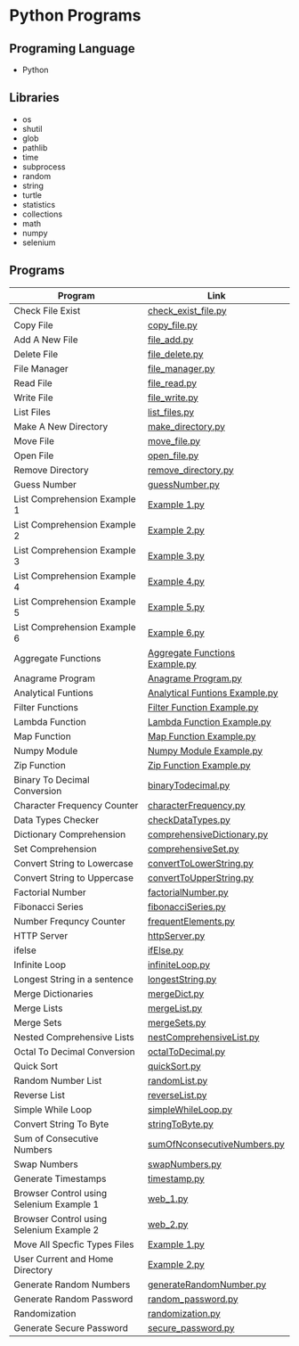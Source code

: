 
# Python Programs



## Programing Language
- Python
## Libraries

-  os
-  shutil
- glob
- pathlib
- time
- subprocess
- random
- string
- turtle
- statistics
- collections
- math
- numpy
- selenium


## Programs
| Program  | Link |
| ------------- | ------------- |
| Check File Exist  | [check_exist_file.py](https://github.com/SulemanMughal/Python-Practice-Programmes/blob/main/File%20Manager/check_exist_file.py)  |
| Copy File | [copy_file.py](https://github.com/SulemanMughal/Python-Practice-Programmes/blob/main/File%20Manager/copy_file.py)  |
| Add A New File | [file_add.py](https://github.com/SulemanMughal/Python-Practice-Programmes/blob/main/File%20Manager/file_add.py)  |
| Delete File | [file_delete.py](https://github.com/SulemanMughal/Python-Practice-Programmes/blob/main/File%20Manager/file_delete.py)  |
| File Manager | [file_manager.py](https://github.com/SulemanMughal/Python-Practice-Programmes/blob/main/File%20Manager/file_manager.py)  |
| Read File | [file_read.py](https://github.com/SulemanMughal/Python-Practice-Programmes/blob/main/File%20Manager/file_read.py)  |
| Write File | [file_write.py](https://github.com/SulemanMughal/Python-Practice-Programmes/blob/main/File%20Manager/file_write.py)  |
| List Files | [list_files.py](https://github.com/SulemanMughal/Python-Practice-Programmes/blob/main/File%20Manager/list_files.py)  |
| Make A New Directory | [make_directory.py](https://github.com/SulemanMughal/Python-Practice-Programmes/blob/main/File%20Manager/make_directory.py)  |
| Move File | [move_file.py](https://github.com/SulemanMughal/Python-Practice-Programmes/blob/main/File%20Manager/move_file.py)  |
| Open File | [open_file.py](https://github.com/SulemanMughal/Python-Practice-Programmes/blob/main/File%20Manager/open_file.py)  |
| Remove Directory | [remove_directory.py](https://github.com/SulemanMughal/Python-Practice-Programmes/blob/main/File%20Manager/remove_directory.py)  |
| Guess Number | [guessNumber.py](https://github.com/SulemanMughal/Python-Practice-Programmes/blob/main/Guess%20Number/guessNumber.py)  |
| List Comprehension Example 1  | [Example 1.py](https://github.com/SulemanMughal/Python-Practice-Programmes/blob/main/List%20Comprehensions/Example%201.py)  |
| List Comprehension Example 2  | [Example 2.py](https://github.com/SulemanMughal/Python-Practice-Programmes/blob/main/List%20Comprehensions/Example%202.py)  |
| List Comprehension Example 3  | [Example 3.py](https://github.com/SulemanMughal/Python-Practice-Programmes/blob/main/List%20Comprehensions/Example%203.py)  |
| List Comprehension Example 4  | [Example 4.py](https://github.com/SulemanMughal/Python-Practice-Programmes/blob/main/List%20Comprehensions/Example%204.py)  |
| List Comprehension Example 5  | [Example 5.py](https://github.com/SulemanMughal/Python-Practice-Programmes/blob/main/List%20Comprehensions/Example%205.py)  |
| List Comprehension Example 6  | [Example 6.py](https://github.com/SulemanMughal/Python-Practice-Programmes/blob/main/List%20Comprehensions/Example%206.py)  |
| Aggregate Functions  | [Aggregate Functions Example.py](https://github.com/SulemanMughal/Python-Practice-Programmes/blob/main/One%20Liner%20Code/Aggregate%20Functions%20Example.py)  |
| Anagrame Program  | [Anagrame Program.py](https://github.com/SulemanMughal/Python-Practice-Programmes/blob/main/One%20Liner%20Code/Anagram.py)  |
| Analytical Funtions  | [Analytical Funtions Example.py](https://github.com/SulemanMughal/Python-Practice-Programmes/blob/main/One%20Liner%20Code/Analytical%20Funtions%20Example.py)  |
| Filter Functions  | [Filter Function Example.py](https://github.com/SulemanMughal/Python-Practice-Programmes/blob/main/One%20Liner%20Code/Filter%20Function%20Example.py)  |
| Lambda Function  | [Lambda Function Example.py](https://github.com/SulemanMughal/Python-Practice-Programmes/blob/main/One%20Liner%20Code/Lambda%20Function%20Example.py)  |
| Map Function  | [Map Function Example.py](https://github.com/SulemanMughal/Python-Practice-Programmes/blob/main/One%20Liner%20Code/Map%20Function%20Example.py)  |
| Numpy Module  | [Numpy Module Example.py](https://github.com/SulemanMughal/Python-Practice-Programmes/blob/main/One%20Liner%20Code/Numpy%20Module%20Example.py)  |
| Zip Function  | [Zip Function Example.py](https://github.com/SulemanMughal/Python-Practice-Programmes/blob/main/One%20Liner%20Code/Zip_Function_Example.py)  |
| Binary To Decimal Conversion  | [binaryTodecimal.py](https://github.com/SulemanMughal/Python-Practice-Programmes/blob/main/One%20Liner%20Code/binaryTodecimal.py)  |
| Character Frequency Counter  | [characterFrequency.py](https://github.com/SulemanMughal/Python-Practice-Programmes/blob/main/One%20Liner%20Code/characterFrequency.py)  |
| Data Types Checker  | [checkDataTypes.py](https://github.com/SulemanMughal/Python-Practice-Programmes/blob/main/One%20Liner%20Code/checkDataTypes.py)  |
| Dictionary Comprehension  | [comprehensiveDictionary.py](https://github.com/SulemanMughal/Python-Practice-Programmes/blob/main/One%20Liner%20Code/comprehensiveDictionary.py)  |
| Set Comprehension  | [comprehensiveSet.py](https://github.com/SulemanMughal/Python-Practice-Programmes/blob/main/One%20Liner%20Code/comprehensiveSet.py)  |
| Convert String to Lowercase | [convertToLowerString.py](https://github.com/SulemanMughal/Python-Practice-Programmes/blob/main/One%20Liner%20Code/convertToLowerString.py)  |
| Convert String to Uppercase | [convertToUpperString.py](https://github.com/SulemanMughal/Python-Practice-Programmes/blob/main/One%20Liner%20Code/convertToUpperString.py)  |
| Factorial Number | [factorialNumber.py](https://github.com/SulemanMughal/Python-Practice-Programmes/blob/main/One%20Liner%20Code/factorialNumber.py)  |
| Fibonacci Series | [fibonacciSeries.py](https://github.com/SulemanMughal/Python-Practice-Programmes/blob/main/One%20Liner%20Code/fibonacciSeries.py)  |
| Number Frequncy Counter | [frequentElements.py](https://github.com/SulemanMughal/Python-Practice-Programmes/blob/main/One%20Liner%20Code/frequentElements.py)  |
| HTTP Server | [httpServer.py](https://github.com/SulemanMughal/Python-Practice-Programmes/blob/main/One%20Liner%20Code/httpServer.py)  |
| ifelse | [ifElse.py](https://github.com/SulemanMughal/Python-Practice-Programmes/blob/main/One%20Liner%20Code/ifElse.py)  |
| Infinite Loop | [infiniteLoop.py](https://github.com/SulemanMughal/Python-Practice-Programmes/blob/main/One%20Liner%20Code/infiniteLoop.py)  |
| Longest String in a sentence | [longestString.py](https://github.com/SulemanMughal/Python-Practice-Programmes/blob/main/One%20Liner%20Code/longestString.py)  |
| Merge Dictionaries | [mergeDict.py](https://github.com/SulemanMughal/Python-Practice-Programmes/blob/main/One%20Liner%20Code/mergeDict.py)  |
| Merge Lists | [mergeList.py](https://github.com/SulemanMughal/Python-Practice-Programmes/blob/main/One%20Liner%20Code/mergeList.py)  |
| Merge Sets | [mergeSets.py](https://github.com/SulemanMughal/Python-Practice-Programmes/blob/main/One%20Liner%20Code/mergeSets.py)  |
| Nested Comprehensive Lists | [nestComprehensiveList.py](https://github.com/SulemanMughal/Python-Practice-Programmes/blob/main/One%20Liner%20Code/nestComprehensiveList.py)  |
| Octal To Decimal Conversion | [octalToDecimal.py](https://github.com/SulemanMughal/Python-Practice-Programmes/blob/main/One%20Liner%20Code/octalToDecimal.py)  |
| Quick Sort | [quickSort.py](https://github.com/SulemanMughal/Python-Practice-Programmes/blob/main/One%20Liner%20Code/quickSort.py)  |
| Random Number List | [randomList.py](https://github.com/SulemanMughal/Python-Practice-Programmes/blob/main/One%20Liner%20Code/randomList.py)  |
| Reverse List | [reverseList.py](https://github.com/SulemanMughal/Python-Practice-Programmes/blob/main/One%20Liner%20Code/reverseList.py)  |
| Simple While Loop | [simpleWhileLoop.py](https://github.com/SulemanMughal/Python-Practice-Programmes/blob/main/One%20Liner%20Code/simpleWhileLoop.py)  |
| Convert String To Byte | [stringToByte.py](https://github.com/SulemanMughal/Python-Practice-Programmes/blob/main/One%20Liner%20Code/stringToByte.py)  |
| Sum of Consecutive Numbers | [sumOfNconsecutiveNumbers.py](https://github.com/SulemanMughal/Python-Practice-Programmes/blob/main/One%20Liner%20Code/sumOfNconsecutiveNumbers.py)  |
| Swap Numbers | [swapNumbers.py](https://github.com/SulemanMughal/Python-Practice-Programmes/blob/main/One%20Liner%20Code/swapNumbers.py)  |
| Generate Timestamps | [timestamp.py](https://github.com/SulemanMughal/Python-Practice-Programmes/blob/main/One%20Liner%20Code/timestamp.py)  |
| Browser Control using Selenium Example 1 | [web_1.py](https://github.com/SulemanMughal/Python-Practice-Programmes/blob/main/One%20Liner%20Code/web_1.py)  |
| Browser Control using Selenium Example 2 | [web_2.py](https://github.com/SulemanMughal/Python-Practice-Programmes/blob/main/One%20Liner%20Code/web_2.py)  |
| Move All Specfic Types Files | [Example 1.py](https://github.com/SulemanMughal/Python-Practice-Programmes/blob/main/Pathlib/Example%201.py)  |
| User Current and Home Directory | [Example 2.py](https://github.com/SulemanMughal/Python-Practice-Programmes/blob/main/Pathlib/Example%202.py)  |
| Generate Random Numbers | [generateRandomNumber.py](https://github.com/SulemanMughal/Python-Practice-Programmes/blob/main/Randomization/generateRandomNumber.py)  |
| Generate Random Password | [random_password.py](https://github.com/SulemanMughal/Python-Practice-Programmes/blob/main/Randomization/random_password.py)  |
| Randomization | [randomization.py](https://github.com/SulemanMughal/Python-Practice-Programmes/blob/main/Randomization/randomization.py)  |
| Generate Secure Password | [secure_password.py](https://github.com/SulemanMughal/Python-Practice-Programmes/blob/main/Randomization/secure_password.py)  |